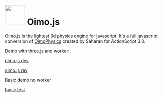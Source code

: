 <img src="http://lo-th.github.io/Oimo.js/images/logo.svg" height="64" width="64"/>  Oimo.js 
=========

Oimo.js is the lightest 3d physics engine for javascript.
It's a full javascript conversion of [OimoPhysics](https://github.com/saharan/OimoPhysics) created by Saharan for ActionScript 3.0.<br>


Demo with three.js and worker:

[oimo.js dev](http://lo-th.github.io/Oimo.js/index.html)

[oimo.js rev](http://lo-th.github.io/Oimo.js/index_rev.html)

Basic demo no worker

[basic test](http://lo-th.github.io/Oimo.js/test_basic.html)
